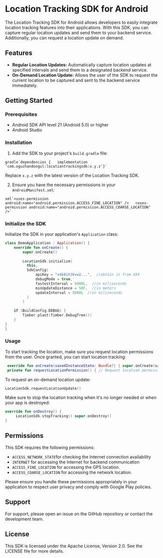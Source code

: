 # Location Tracking SDK for Android

The Location Tracking SDK for Android allows developers to easily integrate location tracking features into their applications. With this SDK, you can capture regular location updates and send them to your backend service. Additionally, you can request a location update on demand.

## Features

-   **Regular Location Updates:** Automatically capture location updates at specified intervals and send them to a designated backend service.
-   **On-Demand Location Update:** Allows the user of the SDK to request the current location to be captured and sent to the backend service immediately.

## Getting Started

### Prerequisites

- Android SDK API level 21 (Android 5.0) or higher
- Android Studio

### Installation

1. Add the SDK to your project's `build.gradle` file:

``` gradle`dependencies {  
implementation 'com.oguzhandongul:locationtrackingsdk:x.y.z'}` ```

Replace `x.y.z` with the latest version of the Location Tracking SDK.

2. Ensure you have the necessary permissions in your `AndroidManifest.xml`:

``` xml`<uses-permission android:name="android.permission.ACCESS_FINE_LOCATION" />  
<uses-permission android:name="android.permission.ACCESS_COARSE_LOCATION" />` ```

### Initialize the SDK

Initialize the SDK in your application's `Application` class:

``` kotlin 
class DemoApplication : Application() {  
	override fun onCreate() {  
	    super.onCreate()  
	    
	    LocationSdk.initialize(  
	      this,  
		  SdkConfig(  
	          apiKey = "xdk8ih3kvw2...",  //obtain it from XXX
			  debugMode = true,  
		      fastestInterval = 5000L,  //in miliseconds
			  minUpdateDistance = 50F,  //in meters
			  updateInterval = 5000L  //in miliseconds
		  )  
	    )  
    
    if (BuildConfig.DEBUG) {  
        Timber.plant(Timber.DebugTree())  
    }  
}
}  
```  

### Usage

To start tracking the location, make sure you request location permissions from the user. Once granted, you can start location tracking:

``` kotlin class MainActivity : ComponentActivity() {  
 override fun onCreate(savedInstanceState: Bundle?) { super.onCreate(savedInstanceState) // Setup your UI here requestLocationPermission() }  
 private fun requestLocationPermission() { // Request location permissions and handle the result LocationSdk.startLocationTracking() }}  
```  

To request an on-demand location update:

``` kotlin 
LocationSdk.requestLocationUpdate()  
```  
Make sure to stop the location tracking when it's no longer needed or when your app is destroyed:

``` kotlin 
override fun onDestroy() {  
	 LocationSdk.stopTracking() super.onDestroy()
}  
```   
## Permissions

This SDK requires the following permissions:

-   `ACCESS_NETWORK_STATE`for checking the Internet connection availability
-   `INTERNET` for accessing the Internet for backend communication
-   `ACCESS_FINE_LOCATION` for accessing the GPS location.
-   `ACCESS_COARSE_LOCATION` for accessing the network location.

Please ensure you handle these permissions appropriately in your application to respect user privacy and comply with Google Play policies.

## Support

For support, please open an issue on the GitHub repository or contact the development team.

## License

This SDK is licensed under the Apache License, Version 2.0. See the LICENSE file for more details.